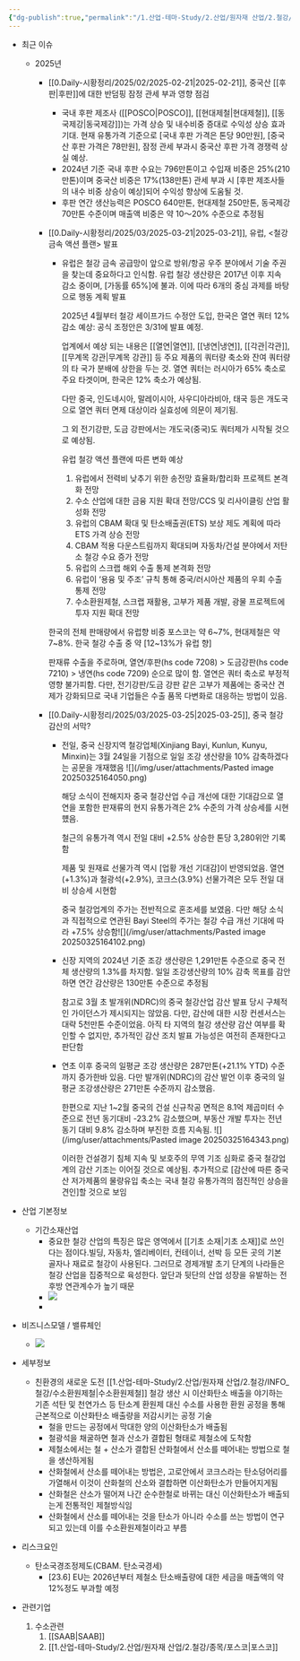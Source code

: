 ```yaml
---
{"dg-publish":true,"permalink":"/1.산업-테마-Study/2.산업/원자재 산업/2.철강/철강/","created":"2024-11-20T21:02:28.865+09:00","updated":"2025-06-03T20:07:20.640+09:00"}
---
```




- 최근 이슈
	- 2025년
		- [[0.Daily-시황정리/2025/02/2025-02-21\|2025-02-21]], 중국산 [[후판\|후판]]에 대한 반덤핑 잠정 관세 부과 영향 점검
			- 국내 후판 제조사 ([[POSCO\|POSCO]], [[현대제철\|현대제철]], [[동국제강\|동국제강]])는 가격 상승 및 내수비중 증대로 수익성 상승 효과 기대. 현재 유통가격 기준으로 [국내 후판 가격은 톤당 90만원], [중국산 후판 가격은 78만원], 잠정 관세 부과시 중국산 후판 가격 경쟁력 상실 예상.
			- 2024년 기준 국내 후판 수요는 796만톤이고 수입재 비중은 25%(210만톤)이며 중국산 비중은 17%(138만톤) 관세 부과 시 [후판 제조사들의 내수 비중 상승이 예상]되어 수익성 향상에 도움될 것. 
			- 후판 연간 생산능력은 POSCO 640만톤, 현대제철 250만톤, 동국제강 70만톤 수준이며 매출액 비중은 약 10〜20% 수준으로 추정됨
			  
		- [[0.Daily-시황정리/2025/03/2025-03-21\|2025-03-21]], 유럽, <철강 금속 액션 플랜> 발표
			- 유럽은 철강 금속 공급망이 앞으로 방위/항공 우주 분야에서 기술 주권을 찾는데 중요하다고 인식함. 유럽 철강 생산량은 2017년 이후 지속 감소 중이며, [가동률 65%]에 불과. 이에 따라 6개의 중심 과제를 바탕으로 행동 계획 발표
			  
			  2025년 4월부터 철강 세이프가드 수정안 도입, 한국은 열연 쿼터 12% 감소 예상: 공식 조정안은 3/31에 발표 예정. 
			  
			  업계에서 예상 되는 내용은 [[열연\|열연]], [[냉연\|냉연]], [[각관\|각관]], [[무계목 강관\|무계목 강관]] 등 주요 제품의 쿼터량 축소와 잔여 쿼터량의 타 국가 분배에 상한을 두는 것. 열연 쿼터는 러시아가 65% 축소로 주요 타겟이며, 한국은 12% 축소가 예상됨. 
			  
			  다만 중국, 인도네시아, 말레이시아, 사우디아라비아, 태국 등은 개도국으로 열연 쿼터 면제 대상이라 실효성에 의문이 제기됨. 
			  
			  그 외 전기강판, 도금 강판에서는 개도국(중국)도 쿼터제가 시작될 것으로 예상됨.
			  
			  유럽 철강 액션 플랜에 따른 변화 예상
				1) 유럽에서 전력비 낮추기 위한 송전망 효율화/합리화 프로젝트 본격화 전망
				2) 수소 산업에 대한 금융 지원 확대 전망/CCS 및 리사이클링 산업 활성화 전망
				3) 유럽의 CBAM 확대 및 탄소배출권(ETS) 보상 제도 계획에 따라 ETS 가격 상승 전망
				4) CBAM 적용 다운스트림까지 확대되며 자동차/건설 분야에서 저탄소 철강 수요 증가 전망
				5) 유럽의 스크랩 해외 수출 통제 본격화 전망
				6) 유럽이 ‘용융 및 주조’ 규칙 통해 중국/러시아산 제품의 우회 수출 통제 전망
				7) 수소환원제철, 스크랩 재활용, 고부가 제품 개발, 광물 프로젝트에 투자 지원 확대 전망
			
			 한국의 전체 판매량에서 유럽향 비중 포스코는 약 6~7%, 현대제철은 약 7~8%. 한국 철강 수출 중 약 [12~13%가 유럽 향]
			 
			 판재류 수출을 주로하며, 열연/후판(hs code 7208) > 도금강판(hs code 7210) > 냉연(hs code 7209) 순으로 많이 함. 열연은 쿼터 축소로 부정적 영향 불가피함. 다만, 전기강판/도금 강판 같은 고부가 제품에는 중국산 견제가 강화되므로 국내 기업들은 수출 품목 다변화로 대응하는 방법이 있음.
		- [[0.Daily-시황정리/2025/03/2025-03-25\|2025-03-25]], 중국 철강 감산의 서막?
			- 전일, 중국 신장지역 철강업체(Xinjiang Bayi, Kunlun, Kunyu, Minxin)는 3월 24일을 기점으로 일일 조강 생산량을 10% 감축하겠다는 공문을 개재했음 ![](/img/user/attachments/Pasted image 20250325164050.png)
			  
			  해당 소식이 전해지자 중국 철강산업 수급 개선에 대한 기대감으로 열연을 포함한 판재류의 현지 유통가격은 2% 수준의 가격 상승세를 시현헀음.  
			  
			  철근의 유통가격 역시 전일 대비 +2.5% 상승한 톤당 3,280위안 기록함
			  
			  제품 및 원재료 선물가격 역시 [업황 개선 기대감]이 반영되었음. 열연(+1.3%)과 철광석(+2.9%), 코크스(3.9%) 선물가격은 모두 전일 대비 상승세 시현함
			  
			  중국 철강업계의 주가는 전반적으로 혼조세를 보였음. 다만 해당 소식과 직접적으로 연관된 Bayi Steel의 주가는 철강 수급 개선 기대에 따라 +7.5% 상승함![](/img/user/attachments/Pasted image 20250325164102.png)
			  
			- 신장 지역의 2024년 기준 조강 생산량은 1,291만톤 수준으로 중국 전체 생산량의 1.3%를 차지함. 일일 조강생산량의 10% 감축 목표를 감안하면 연간 감산량은 130만톤 수준으로 추정됨
			  
			  참고로 3월 초 발개위(NDRC)의 중국 철강산업 감산 발표 당시 구체적인 가이던스가 제시되지는 않았음. 다만, 감산에 대한 시장 컨센서스는 대략 5천만톤 수준이었음. 아직 타 지역의 철강 생산량 감산 여부를 확인할 수 없지만, 추가적인 감산 조치 발표 가능성은 여전히 존재한다고 판단함
			  
			- 연초 이후 중국의 일평균 조강 생산량은 287만톤(+21.1% YTD) 수준까지 증가한바 있음. 다만 발개위(NDRC)의 감산 발언 이후 중국의 일평균 조강생산량은 271만톤 수준까지 감소했음. 
			  
			  한편으로 지난 1~2월 중국의 건설 신규착공 면적은 8.1억 제곱미터 수준으로 전년 동기대비 -23.2% 감소했으며, 부동산 개발 투자는 전년 동기 대비 9.8% 감소하며 부진한 흐름 지속됨. ![](/img/user/attachments/Pasted image 20250325164343.png)
			  
			  이러한 건설경기 침체 지속 및 보호주의 무역 기조 심화로 중국 철강업계의 감산 기조는 이어질 것으로 예상됨. 추가적으로 [감산에 따른 중국산 저가제품의 물량유입 축소는 국내 철강 유통가격의 점진적인 상승을 견인]할 것으로 보임



- 산업 기본정보
	- 기간소재산업
		- 중요한 철강 산업의 특징은 많은 영역에서 [[기초 소재\|기초 소재]]로 쓰인다는 점이다.빌딩, 자동차, 엘리베이터, 컨테이너, 선박 등 모든 곳의 기본 골자나 재료로 철강이 사용된다. 그러므로 경제개발 초기 단계의 나라들은 철강 산업을 집중적으로 육성한다. 앞단과 뒷단의 산업 성장을 유발하는 전후방 연관계수가 높기 때문
		- ![](https://i.imgur.com/oAcIS1c.png)
		- 






- 비즈니스모델 / 밸류체인
	- ![](https://i.imgur.com/SRD2tIO.png)





- 세부정보
	- 친환경의 새로운 도전 [[1.산업-테마-Study/2.산업/원자재 산업/2.철강/INFO_철강/수소환원제철\|수소환원제철]]
		철강 생산 시 이산화탄소 배출을 야기하는 기존 석탄 및 천연가스 등 탄소계 환원제 대신 수소를 사용한 환원 공정을 통해 근본적으로 이산화탄소 배출량을 저감시키는 공정 기술
		- 철을 만드는 공정에서 막대한 양의 이산화탄소가 배출됨
		- 철광석을 채굴하면 철과 산소가 결합된 형태로 제철소에 도착함
		- 제철소에서는 철 + 산소가 결합된 산화철에서 산소를 떼어내는 방법으로 철을 생산하게됨
		- 산화철에서 산소를 떼어내는 방법은, 고로안에서 코크스라는 탄소덩어리를 가열해서 이것이 산화철의 산소와 결합하면 이산화탄소가 만들어지게됨
		- 산화철은 산소가 떨어져 나간 순수한철로 바뀌는 대신 이산화탄소가 배출되는게 전통적인 제철방식임
		- 산화철에서 산소를 떼어내는 것을 탄소가 아니라 수소를 쓰는 방법이 연구되고 있는데 이를 수소환원제철이라고 부름



- 리스크요인
	- 탄소국경조정제도(CBAM. 탄소국경세)
		- [23.6] EU는 2026년부터 제철소 탄소배출량에 대한 세금을 매출액의 약 12%정도 부과할 예정




- 관련기업
	1. 수소관련
		1. [[SAAB\|SAAB]]
		2. [[1.산업-테마-Study/2.산업/원자재 산업/2.철강/종목/포스코\|포스코]]